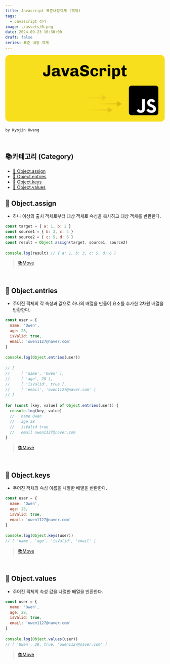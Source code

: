 ```yaml
---
title: Javascript 표준내장객체 (객체)
tags:
  - Javascript 정리
image: ./assets/0.png
date: 2024-09-23 16:30:00
draft: false
series: 표준 내장 객체
---
```


![banner](./assets/0.png)

`by Kyojin Hwang`

<br/>

## 📚카테고리 (Category)

- [📌 Object.assign](#📌-Object.assign)
- [📌 Object.entries](#📌-Object.entries)
- [📌 Object.keys](#📌-Object.keys)
- [📌 Object.values](#📌-Object.values)

## 📌 Object.assign

- 하나 이상의 출처 객체로부터 대상 객체로 속성을 복사하고 대상 객체를 반환한다.

```javascript {numberLines}
const target = { a: 1, b: 2 }
const source1 = { b: 3, c: 4 }
const source2 = { c: 5, d: 6 }
const result = Object.assign(target, source1, source2)

console.log(result) // { a: 1, b: 3, c: 5, d: 6 }
```

> [📚Move](<#📚카테고리-(Category)>)

 <br/>

## 📌 Object.entries

- 주어진 객체의 각 속성과 값으로 하나의 배열을 만들어 요소를 추가한 2차원 배열을 반환한다.

```javascript {numberLines}
const user = {
  name: 'Owen',
  age: 28,
  isValid: true,
  email: 'owen1127@naver.com'
}

console.log(Object.entries(user))

// [
//     [ 'name', 'Owen' ],
//     [ 'age', 28 ],
//     [ 'isValid', true ],
//     [ 'email', 'owen1127@naver.com' ]
// ]

for (const [key, value] of Object.entries(user)) {
  console.log(key, value)
  //   name Owen
  //   age 28
  //   isValid true
  //   email owen1127@naver.com
}
```

> [📚Move](<#📚카테고리-(Category)>)

 <br/>

## 📌 Object.keys

- 주어진 객체의 속성 이름을 나열한 배열을 반환한다.

```javascript {numberLines}
const user = {
  name: 'Owen',
  age: 28,
  isValid: true,
  email: 'owen1127@naver.com'
}

console.log(Object.keys(user))
// [ 'name', 'age', 'isValid', 'email' ]
```

> [📚Move](<#📚카테고리-(Category)>)

 <br/>

## 📌 Object.values

- 주어진 객체의 속성 값을 나열한 배열을 반환한다.

```javascript {numberLines}
const user = {
  name: 'Owen',
  age: 28,
  isValid: true,
  email: 'owen1127@naver.com'
}

console.log(Object.values(user))
// [ 'Owen', 28, true, 'owen1127@naver.com' ]
```

> [📚Move](<#📚카테고리-(Category)>)
